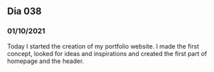 ## Dia 038

### 01/10/2021

Today I started the creation of my portfolio website. I made the first concept, looked for ideas and inspirations and created the first part of homepage and the header. 
